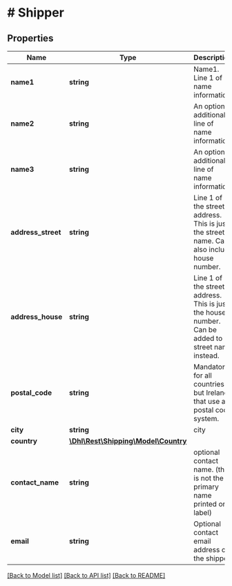 # # Shipper

## Properties

Name | Type | Description | Notes
------------ | ------------- | ------------- | -------------
**name1** | **string** | Name1. Line 1 of name information | [optional]
**name2** | **string** | An optional, additional line of name information | [optional]
**name3** | **string** | An optional, additional line of name information | [optional]
**address_street** | **string** | Line 1 of the street address. This is just the street name. Can also include house number. | [optional]
**address_house** | **string** | Line 1 of the street address. This is just the house number. Can be added to street name instead. | [optional]
**postal_code** | **string** | Mandatory for all countries but Ireland that use a postal code system. | [optional]
**city** | **string** | city | [optional]
**country** | [**\Dhl\Rest\Shipping\Model\Country**](Country.md) |  | [optional]
**contact_name** | **string** | optional contact name. (this is not the primary name printed on label) | [optional]
**email** | **string** | Optional contact email address of the shipper | [optional]

[[Back to Model list]](../../README.md#models) [[Back to API list]](../../README.md#endpoints) [[Back to README]](../../README.md)
